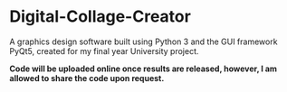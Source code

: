 # Digital-Collage-Creator

A graphics design software built using Python 3 and the GUI framework PyQt5, created for my final year University project.

**Code will be uploaded online once results are released, however, I am allowed to share the code upon request.**
